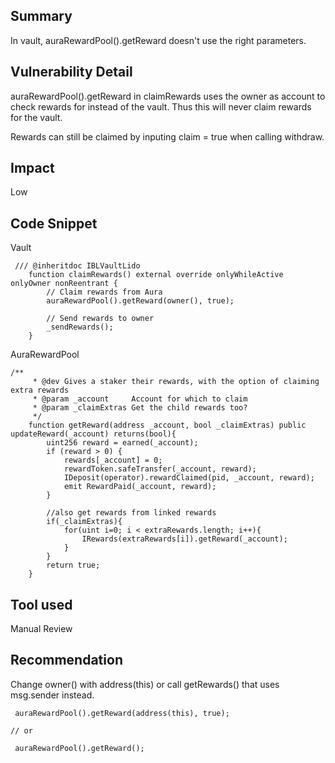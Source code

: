 ## Summary

In vault, auraRewardPool().getReward doesn't use the right parameters.

## Vulnerability Detail

auraRewardPool().getReward in claimRewards uses the owner as account to check rewards for instead of the vault.
Thus this will never claim rewards for the vault.

Rewards can still be claimed by inputing claim = true when calling withdraw.

## Impact

Low

## Code Snippet

Vault
```solidity
 /// @inheritdoc IBLVaultLido
    function claimRewards() external override onlyWhileActive onlyOwner nonReentrant {
        // Claim rewards from Aura
        auraRewardPool().getReward(owner(), true);

        // Send rewards to owner
        _sendRewards();
    }
```

AuraRewardPool
```solidity
/**
     * @dev Gives a staker their rewards, with the option of claiming extra rewards
     * @param _account     Account for which to claim
     * @param _claimExtras Get the child rewards too?
     */
    function getReward(address _account, bool _claimExtras) public updateReward(_account) returns(bool){
        uint256 reward = earned(_account);
        if (reward > 0) {
            rewards[_account] = 0;
            rewardToken.safeTransfer(_account, reward);
            IDeposit(operator).rewardClaimed(pid, _account, reward);
            emit RewardPaid(_account, reward);
        }

        //also get rewards from linked rewards
        if(_claimExtras){
            for(uint i=0; i < extraRewards.length; i++){
                IRewards(extraRewards[i]).getReward(_account);
            }
        }
        return true;
    }
```

## Tool used

Manual Review

## Recommendation

Change owner() with address(this) or call getRewards() that uses msg.sender instead.

```solidity
 auraRewardPool().getReward(address(this), true);

// or

 auraRewardPool().getReward();
```
